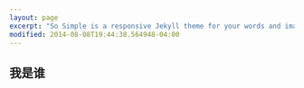 ```yaml
---
layout: page
excerpt: "So Simple is a responsive Jekyll theme for your words and images."
modified: 2014-08-08T19:44:38.564948-04:00
---
```



## 我是谁

